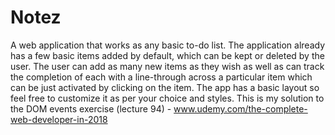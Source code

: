 # Notez
A web application that works as any basic to-do list. The application already has a few basic items added by default, which can be kept or deleted by the user. The user can add as many new items as they wish as well as can track the completion of each with a line-through across a particular item which can be just activated by clicking on the item. The app has a basic layout so feel free to customize it as per your choice and styles. This is my solution to the DOM events exercise (lecture 94) - www.udemy.com/the-complete-web-developer-in-2018
